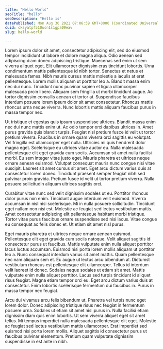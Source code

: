 ```yaml
---
title: "Hello World"
seoTitle: "hello"
seoDescription: "Hello is"
datePublished: Mon Aug 30 2021 07:06:59 GMT+0000 (Coordinated Universal Time)
cuid: cksyatpf510uon1s1gpa09eav
slug: hello-world

---
```


Lorem ipsum dolor sit amet, consectetur adipiscing elit, sed do eiusmod tempor incididunt ut labore et dolore magna aliqua. Odio aenean sed adipiscing diam donec adipiscing tristique. Maecenas sed enim ut sem viverra aliquet eget. Elit ullamcorper dignissim cras tincidunt lobortis. Urna condimentum mattis pellentesque id nibh tortor. Senectus et netus et malesuada fames. Nibh mauris cursus mattis molestie a iaculis at erat pellentesque. Lorem mollis aliquam ut porttitor leo a. Blandit massa enim nec dui nunc. Tincidunt nunc pulvinar sapien et ligula ullamcorper malesuada proin libero. Aliquam sem fringilla ut morbi tincidunt augue. Ac tortor dignissim convallis aenean et tortor at. Suspendisse faucibus interdum posuere lorem ipsum dolor sit amet consectetur. Rhoncus mattis rhoncus urna neque viverra. Nunc lobortis mattis aliquam faucibus purus in massa tempor nec.

Ut tristique et egestas quis ipsum suspendisse ultrices. Blandit massa enim nec dui nunc mattis enim ut. Ac odio tempor orci dapibus ultrices in. Amet purus gravida quis blandit turpis. Feugiat nisl pretium fusce id velit ut tortor pretium viverra. Faucibus in ornare quam viverra orci sagittis eu volutpat. Vel fringilla est ullamcorper eget nulla. Ultricies mi quis hendrerit dolor magna eget. Scelerisque eu ultrices vitae auctor eu. Nulla malesuada pellentesque elit eget gravida cum sociis. Accumsan sit amet nulla facilisi morbi. Eu sem integer vitae justo eget. Mauris pharetra et ultrices neque ornare aenean euismod. Volutpat consequat mauris nunc congue nisi vitae suscipit. Laoreet sit amet cursus sit amet. Eget arcu dictum varius duis at consectetur lorem donec. Tincidunt praesent semper feugiat nibh sed pulvinar proin gravida. Pretium fusce id velit ut tortor pretium viverra. Nulla posuere sollicitudin aliquam ultrices sagittis orci.

Curabitur vitae nunc sed velit dignissim sodales ut eu. Porttitor rhoncus dolor purus non enim. Tincidunt augue interdum velit euismod. Viverra accumsan in nisl nisi scelerisque. Mi in nulla posuere sollicitudin. Tincidunt eget nullam non nisi est. Molestie ac feugiat sed lectus vestibulum mattis. Amet consectetur adipiscing elit pellentesque habitant morbi tristique. Tortor vitae purus faucibus ornare suspendisse sed nisi lacus. Vitae congue eu consequat ac felis donec et. Ut etiam sit amet nisl purus.

Eget mauris pharetra et ultrices neque ornare aenean euismod. Pellentesque elit eget gravida cum sociis natoque. Velit aliquet sagittis id consectetur purus ut faucibus. Mattis vulputate enim nulla aliquet porttitor lacus luctus accumsan. Euismod nisi porta lorem mollis aliquam ut porttitor leo a. Nunc consequat interdum varius sit amet mattis. Quam pellentesque nec nam aliquam sem et. Eu augue ut lectus arcu bibendum at. Dictumst vestibulum rhoncus est pellentesque elit ullamcorper. Tellus id interdum velit laoreet id donec. Sodales neque sodales ut etiam sit amet. Mattis vulputate enim nulla aliquet porttitor. Lacus sed turpis tincidunt id aliquet risus feugiat. Magna etiam tempor orci eu. Eget arcu dictum varius duis at consectetur. Enim lobortis scelerisque fermentum dui faucibus in. Purus in massa tempor nec feugiat.

Arcu dui vivamus arcu felis bibendum ut. Pharetra vel turpis nunc eget lorem dolor. Donec adipiscing tristique risus nec feugiat in fermentum posuere urna. Sodales ut etiam sit amet nisl purus in. Nulla facilisi etiam dignissim diam quis enim lobortis. Ut sem viverra aliquet eget sit amet tellus. Mi tempus imperdiet nulla malesuada pellentesque elit eget. Molestie ac feugiat sed lectus vestibulum mattis ullamcorper. Erat imperdiet sed euismod nisi porta lorem mollis. Aliquet sagittis id consectetur purus ut faucibus pulvinar elementum. Pretium quam vulputate dignissim suspendisse in est ante in nibh.